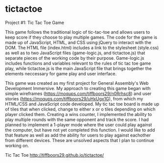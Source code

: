 # tictactoe
Project #1: Tic Tac Toe Game

This game follows the traditional logic of tic-tac-toe and allows users to keep score if they choose to play multiple games. The code for the game is made up of JavaScript, HTML, and CSS using jQuery to interact with the DOM. The HTML file (index.html) includes a link to the stylesheet (style.css) as well as to two JavaScript files (game-logic.js, and tictactoe.js) that separate pieces of the working code by their purpose. Game-logic.js includes functions and variables relevant to the rules of tic tac toe game play, while tictactoe.js is the main JavaScript file that brings together the elements neccessary for game play and user interface.



This game was created as my first project for General Assembly's Web Development Immersive. My approach to creating this game began with simple wireframes (https://moqups.com/tiffboors29/n0Rrhsc8) and user stories (https://moqups.com/tiffboors29/uHxUgx1G), from which my HTML/CSS and JavaScript code developed. My tic tac toe board is made up of tiles that when clicked, change to either x or o tiles depending on which player clicked them. Creating a wins counter, I implemented the ability to play multiple rounds with the same opponent and track the score. I had planned to implement a 1-player mode where the user could play against the computer, but have not yet completed this function. I would like to add that feature as well as add the ability for users to play against eachother from different devices. These are unsolved aspects that I plan to continue working on.

Tic Tac Toe
http://tiffboors29.github.io/tictactoe/





